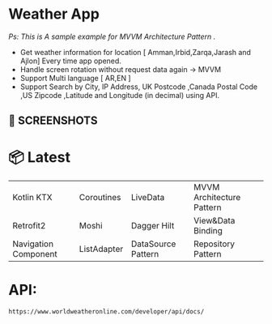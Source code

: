 # Weather App

<i>Ps: This is A sample example for MVVM Architecture Pattern .</i>


- Get weather information for location [ Amman,Irbid,Zarqa,Jarash and Ajlon] Every time app opened.
- Handle screen rotation without request data again -> MVVM
- Support Multi language [ AR,EN ]
- Support Search by City, IP Address, UK Postcode ,Canada Postal Code ,US Zipcode ,Latitude and Longitude (in decimal) using API.

## 📸 SCREENSHOTS
 

# 📦 Latest
|||||
|:-------------------|:------------------------|:------------------------|:------------------------|
|Kotlin KTX|Coroutines|LiveData| MVVM Architecture Pattern|
|Retrofit2|Moshi|Dagger Hilt| View&Data Binding|
|Navigation Component|ListAdapter| DataSource Pattern|Repository Pattern|


# API:  <br>
`https://www.worldweatheronline.com/developer/api/docs/`